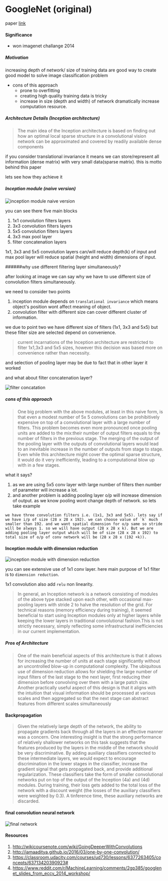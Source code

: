# GoogleNet (original)

paper [link](http://arxiv.org/pdf/1409.4842v1.pdf)

#### Significance

- won imagenet challange 2014

#####  Motivation

increasing depth of network/ size of training data are good way to create good model to solve image classification problem

- cons of this approach
  -  prone to overfitting
  -  creating high quality training data is tricky
  -  increase in size (depth and width) of network dramatically increase computation resource.

##### Architecture Details (Inception architecture)

> The main idea of the Inception architecture is based on finding out how an optimal local sparse structure in a convolutional vision network can be approximated and covered by readily available dense components

if you consider translational invariance it means we can store/represent all information (dense matrix) with very small data(sparse matrix). this is motto behind this paper

lets see how they achieve it

##### Inception module (naive version)
![inception module naive version](https://raw.githubusercontent.com/stdcoutzyx/Blogs/master/papers/imgs/5-1.png)


you can see there five main blocks

1. 1x1 convolution filters layers
2. 3x3 convolution filters layers
3. 5x5 convolution filters layers
4. 3x3 max pool layer
5. filter concatenation layers

1x1, 3x3 and 5x5 convolution layers can/will reduce depth(k) of input and max pool layer will reduce spatial (height and width) dimensions of input.

######why use different filtering layer simultaneously?

after looking at image we can say why we have to use different size of convolution filters simultaneously. 

we need to consider two points
1. inception module depends on `translational invariance` which means object's position wont affect meaning of object.
2. convolution filter with different size can cover different cluster of information. 

we due to point two we have different size of filters (1x1, 3x3 and 5x5) but these filter size are selected depend on convenience.

> current incarnations of the Inception architecture are restricted to filter 1x1,3x3 and 5x5 sizes, however this decision was based more on convenience rather than necessity.

and selection of pooling layer may be due to fact that in other layer it worked

and what about filter concatenation layer?

![filter concatation](https://dl.dropboxusercontent.com/u/47591917/googlenet_stackup.png)


##### cons of this approach
>One big problem with the above modules, at least in this naive form, is that even a modest number of 5x 5 convolutions can be prohibitively expensive on top of a convolutional layer with a large number of filters.  This problem becomes even more pronounced once pooling units are added to the mix:their number of output filters equals to the number of filters in the previous stage.  The merging of the output of the pooling layer with the outputs of convolutional layers would lead to an inevitable increase in the number of outputs from stage to stage. Even while this architecture might cover the optimal sparse structure, it would do it very inefficiently, leading to a computational blow up with in a few stages.

what it says?
1. as we are using 5x5 conv layer with large number of filters then number of parameter will increase a lot.
2. and another problem is adding pooling layer o/p will increase dimension of output. as we know pooling wont change depth of network. so lets take example
```
we have three convolution filters i.e. (1x1, 3x3 and 5x5). lets say if we have i/p of size (28 x 28 x 192). we can choose value of `k` much smaller than 192. and we want spatial dimension for o/p same so stride will be always 1. so we will have output (28 x 28 x k). But we are adding pooling layer output which will be of size (28 x 28 x 192) to total size of o/p of conv network will be (28 x 28 x (192 +k)). 
```

#### Inception module with dimension reduction
![inception module with dimension reduction](https://hijeffery-prml.rhcloud.com/wp-content/uploads/2014/09/Inception-Module.png)

you can see extensive use of 1x1 conv layer. here main purpose of 1x1 filter is to `dimension reduction`.

1x1 convolution also add `relu` non linearity. 

>In general, an Inception network is a network consisting of modules of the above type stacked upon each other, with occasional max-pooling layers with stride 2 to halve the resolution of the grid. For technical reasons (memory efficiency during training), it seemed beneficial to start using Inception modules only at higher layers while keeping the lower layers in traditional convolutional fashion.This  is  not  strictly  necessary,  simply  reflecting  some  infrastructural  inefficiencies  in  our  current implementation.

##### Pros of Architecture

>One of the main beneficial aspects of this architecture is that it allows for increasing the number of units at each stage significantly without an uncontrolled blow-up in computational complexity. The ubiquitous use of dimension reduction allows for shielding the large number of input filters of the last stage to the next layer, first reducing their dimension before convolving over them with a large patch size.  Another practically useful aspect of this design is that it aligns with the intuition that visual information should be processed at various scales and then aggregated so that the next stage can abstract features from different scales simultaneously


#### Backpropagation
>Given the relatively large depth of the network, the ability to propagate gradients back through all the layers in an effective manner was a concern.  One interesting insight is that the strong performance of relatively shallower networks on this task suggests that the features produced by the layers in the middle of the network should be very discriminative.  By adding auxiliary classifiers connected to these intermediate layers, we would expect to encourage discrimination in the lower stages in the classifier, increase the gradient signal that gets propagated back, and provide additional regularization.  These classifiers take the form of smaller convolutional networks put on top of the output of the Inception (4a) and (4d) modules.  During training, their loss gets added to the total loss of the network with a discount weight (the losses of the auxiliary classifiers were weighted by 0.3).  A tinference time, these auxiliary networks are discarded.


#### final convolution neural network
![final network](http://homes.cs.washington.edu/~jmschr/lectures/googlenet.png)

#### Resources
1. http://wikicoursenote.com/wiki/GoingDeeperWithConvolutions
2. http://iamaaditya.github.io/2016/03/one-by-one-convolution/
3. https://classroom.udacity.com/courses/ud730/lessons/6377263405/concepts/63713420390923#
4. https://www.reddit.com/r/MachineLearning/comments/2gp385/googlenet_slides_from_eccv_2014_workshop/






